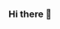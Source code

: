 ### Hi there 👋

<!--
**leoly12/leoly12** is a ✨ _special_ ✨ repository because its `README.md` (this file) appears on your GitHub profile.

markus-spiske-cvBBO4PzWPg-unsplash.jpg

Here are some ideas to get you started:

- 🔭 I’m currently working on ...
- 🌱 I’m currently learning ...
- 👯 I’m looking to collaborate on ...
- 🤔 I’m looking for help with ...
- 💬 Ask me about ...
- 📫 How to reach me: ...
- 😄 Pronouns: ...
- ⚡ Fun fact: ...
-->
